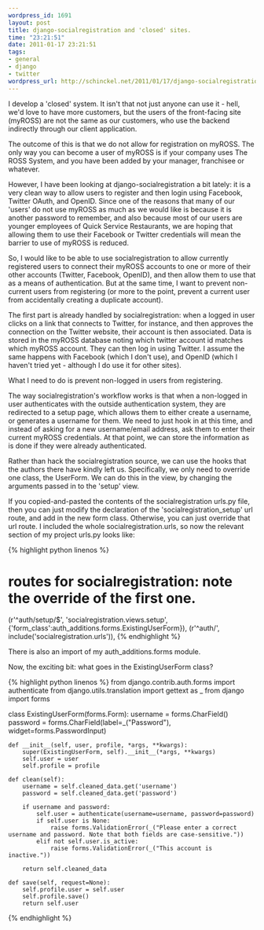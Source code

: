 ```yaml
---
wordpress_id: 1691
layout: post
title: django-socialregistration and 'closed' sites.
time: "23:21:51"
date: 2011-01-17 23:21:51
tags: 
- general
- django
- twitter
wordpress_url: http://schinckel.net/2011/01/17/django-socialregistration-and-closed-sites/
---
```


I develop a 'closed' system. It isn't that not just anyone can use it - hell, we'd love to have more customers, but the users of the front-facing site (myROSS) are not the same as our customers, who use the backend indirectly through our client application.

The outcome of this is that we do not allow for registration on myROSS. The only way you can become a user of myROSS is if your company uses The ROSS System, and you have been added by your manager, franchisee or whatever.

However, I have been looking at django-socialregistration a bit lately: it is a very clean way to allow users to register and then login using Facebook, Twitter OAuth, and OpenID. Since one of the reasons that many of our 'users' do not use myROSS as much as we would like is because it is another password to remember, and also because most of our users are younger employees of Quick Service Restaurants, we are hoping that allowing them to use their Facebook or Twitter credentials will mean the barrier to use of myROSS is reduced.

So, I would like to be able to use socialregistration to allow currently registered users to connect their myROSS accounts to one or more of their other accounts (Twitter, Facebook, OpenID), and then allow them to use that as a means of authentication. But at the same time, I want to prevent non-current users from registering (or more to the point, prevent a current user from accidentally creating a duplicate account).

The first part is already handled by socialregistration: when a logged in user clicks on a link that connects to Twitter, for instance, and then approves the connection on the Twitter website, their account is then associated. Data is stored in the myROSS database noting which twitter account id matches which myROSS account. They can then log in using Twitter. I assume the same happens with Facebook (which I don't use), and OpenID (which I haven't tried yet - although I do use it for other sites).

What I need to do is prevent non-logged in users from registering.

The way socialregistration's workflow works is that when a non-logged in user authenticates with the outside authentication system, they are redirected to a setup page, which allows them to either create a username, or generates a username for them. We need to just hook in at this time, and instead of asking for a new username/email address, ask them to enter their current myROSS credentials. At that point, we can store the information as is done if they were already authenticated.

Rather than hack the socialregistration source, we can use the hooks that the authors there have kindly left us. Specifically, we only need to override one class, the UserForm. We can do this in the view, by changing the arguments passed in to the 'setup' view.

If you copied-and-pasted the contents of the socialregistration urls.py file, then you can just modify the declaration of the 'socialregistration_setup' url route, and add in the new form class. Otherwise, you can just override that url route. I included the whole socialregistration.urls, so now the relevant section of my project urls.py looks like:
    
{% highlight python linenos %}
# routes for socialregistration: note the override of the first one.
(r'^auth/setup/$', 'socialregistration.views.setup', {'form_class':auth_additions.forms.ExistingUserForm}),
(r'^auth/', include('socialregistration.urls')),
{% endhighlight %}

There is also an import of my auth_additions.forms module.

Now, the exciting bit: what goes in the ExistingUserForm class?
    
    
{% highlight python linenos %}
from django.contrib.auth.forms import authenticate
from django.utils.translation import gettext as _
from django import forms

class ExistingUserForm(forms.Form):
    username = forms.CharField()
    password = forms.CharField(label=_("Password"), widget=forms.PasswordInput)
    
    def __init__(self, user, profile, *args, **kwargs):
        super(ExistingUserForm, self).__init__(*args, **kwargs)
        self.user = user
        self.profile = profile
    
    def clean(self):
        username = self.cleaned_data.get('username')
        password = self.cleaned_data.get('password')

        if username and password:
            self.user = authenticate(username=username, password=password)
            if self.user is None:
                raise forms.ValidationError(_("Please enter a correct username and password. Note that both fields are case-sensitive."))
            elif not self.user.is_active:
                raise forms.ValidationError(_("This account is inactive."))

        return self.cleaned_data
        
    def save(self, request=None):
        self.profile.user = self.user
        self.profile.save()
        return self.user
{% endhighlight %}